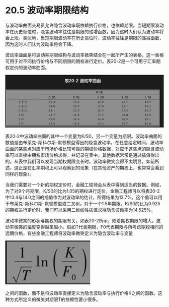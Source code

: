 # 20.5 波动率期限结构

与波动率曲面交易员允许隐含波动率既依赖执行价格，也依赖期限。当短期限波动率在历史低位时，隐含波动率往往是期限的递增函数，因为这时人们认为波动率将会上涨。类似地，当短期限波动率在历史高位时，波动率往往是期限的递减函数，因为这时人们认为波动率将会下降。


波动率曲面是将波动率期限结构与波动率微笑结合在一起所产生的表格，这一表格可用于对不同执行价格与不同期限的期权进行定价。表20-2是一个可用于汇率期权定价的波动率曲面。


![](images/2024-03-12-16-21-08.png)


表20-2中波动率曲面的其中一个变量为K/S0，另一个变量为期限。波动率曲面的数值是由布莱克-斯科尔斯-默顿模型得出的隐含波动率。在任意给定时间，波动率曲面的某些点对应于市场价格比较可靠的期权价格数据，对应于这些点的隐含波动率可以直接由期权市场价格求得，并记录在表中。其他数据常常是通过插值得出的。从表中我们可以发现当期权期限变长时，波动率微笑变得不太明显。如前所述，这正是在汇率期权上可以观察到的现象（在其他资产的期权上，也常常会看到同样的现象）。


当我们需要对一个新的期权定价时，金融工程师会从表中得到适当的数据。例如，为了对9个月期限，K/S0的比为1.05的期权进行定价，金融工程师可以将表20-2中13.4与14.0之间的插值作为对波动率的估计，所得结果为13.7%。这个值可以用于布莱克-斯科尔斯-默顿模型或二叉树。对于一个1.5年期限，K/S0的比为0.925的期权进行定价时，我们可以采用二维线性插值求得隐含波动率为14.525%。


波动率微笑的形状与期权的期限有关。如表20-2所示，随着期权期限的增大，波动率微笑的幅度变得越来越小。假如T代表期限，F0代表期限与所考虑期权相同的远期价格，有些金融工程师将波动率微笑定义为隐含波动率与变量


![](images/2024-03-12-16-21-47.png)

之间的函数，而不是将波动率直接定义为隐含波动率与执行价格K之间的函数。这种方式所定义的微笑对期限T的依赖性要小很多。